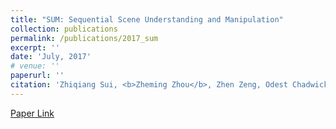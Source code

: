 ```yaml
---
title: "SUM: Sequential Scene Understanding and Manipulation"
collection: publications
permalink: /publications/2017_sum
excerpt: ''
date: 'July, 2017'
# venue: ''
paperurl: ''
citation: 'Zhiqiang Sui, <b>Zheming Zhou</b>, Zhen Zeng, Odest Chadwicke Jenkins. <i>IEEE/RSJ International Conference on Intelligent Robots and Systems (IROS)</i>'
---
```


[Paper Link](https://ieeexplore.ieee.org/abstract/document/8460538)

